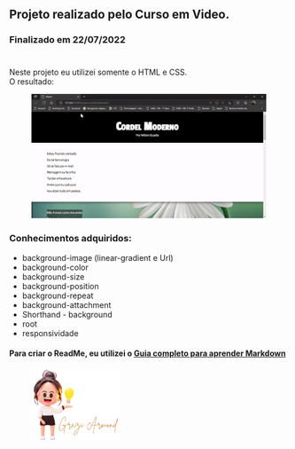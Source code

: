 ## Projeto realizado pelo Curso em Video.
### Finalizado em 22/07/2022
#

Neste projeto eu utilizei somente o HTML e CSS. <br>
O resultado:

<figure>
    <img src="video.gif">
</figure>

### Conhecimentos adquiridos:
- background-image (linear-gradient e Url)
- background-color
- background-size
- background-position
- background-repeat
- background-attachment
- Shorthand - background
- root
- responsividade

#### Para criar o ReadMe, eu utilizei o [Guia completo para aprender Markdown](https://www.markdownguide.org/basic-syntax/) 

<figure>
    <img height="130" width="160" src="image/logo-grazi-gitHub.png" >
</figure>

